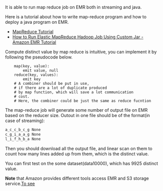 
It is able to run map reduce job on EMR both in streaming and java.

Here is a tutorial about how to write map-reduce program and how to deploy a java program on EMR.
* [MapReduce Tutorial](http://hadoop.apache.org/docs/current/hadoop-mapreduce-client/hadoop-mapreduce-client-core/MapReduceTutorial.html)
* [How to Run Elastic MapReduce Hadoop Job Using Custom Jar - Amazon EMR Tutorial](http://muhammadkhojaye.blogspot.com/2012/04/how-to-run-amazon-elastic-mapreduce-job.html)

Compute distinct value by map reduce is intuitive, you can implement it by following the pseudocode below.
```
	map(key, value):
    	emit value, null
    reduce(key, values):
        emit key
    # A combiner should be put in use, 
    # if there are a lot of duplicate produced
    # by map function, which will save a lot communication
    # cost. 
    # Here, the combiner could be just the same as reduce fucntion
```
The map-reduce job will generate some number of output file on EMR based on the reducer size. Outout in one file should be of the format(in case of streaming):
```1
a_c_c_b_c_g None
c_g_i_a_a_g None
l_i_f_h_b_a None
```
Then you should download all the output file, and linear scan on them to count how many lines added up from them, which is the distinct value.

You can first test on the some dataset(data10000), which has 9925 distinct value.

**Note** that Amazon provides different tools access EMR and S3 storage service.[To see](http://aws.amazon.com/cli/)

